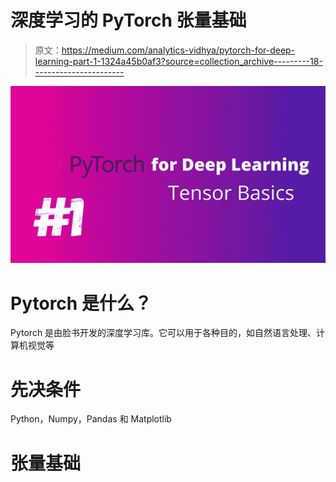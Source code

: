 # 深度学习的 PyTorch 张量基础

> 原文：<https://medium.com/analytics-vidhya/pytorch-for-deep-learning-part-1-1324a45b0af3?source=collection_archive---------18----------------------->

![](img/ba3fc76f8079c1a74677043adc059797.png)

# Pytorch 是什么？

Pytorch 是由脸书开发的深度学习库。它可以用于各种目的，如自然语言处理、计算机视觉等

# 先决条件

Python，Numpy，Pandas 和 Matplotlib

# 张量基础